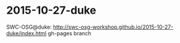# 2015-10-27-duke
SWC-OSG@duke: http://swc-osg-workshop.github.io/2015-10-27-duke/index.html
gh-pages branch
